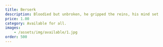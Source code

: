 ```yaml
---
title: Berserk
description: Bloodied but unbroken, he gripped the reins, his mind set on the traitor who had brought his kingdom to its knees. Tonight, he was going to end him.
price: 1.00
category: Available for all.
images: 
    - /assets/img/available/1.jpg
order: 500
---
```

